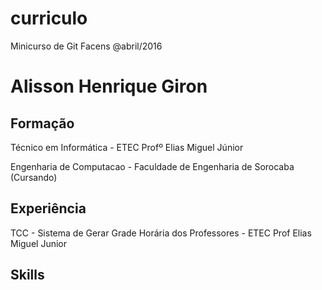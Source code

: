 # curriculo
Minicurso de Git Facens @abril/2016

# Alisson Henrique Giron

## Formação

Técnico em Informática - ETEC Profº Elias Miguel Júnior

Engenharia de Computacao - Faculdade de Engenharia de Sorocaba (Cursando)

## Experiência

TCC - Sistema de Gerar Grade Horária dos Professores - ETEC Prof Elias Miguel Junior

## Skills